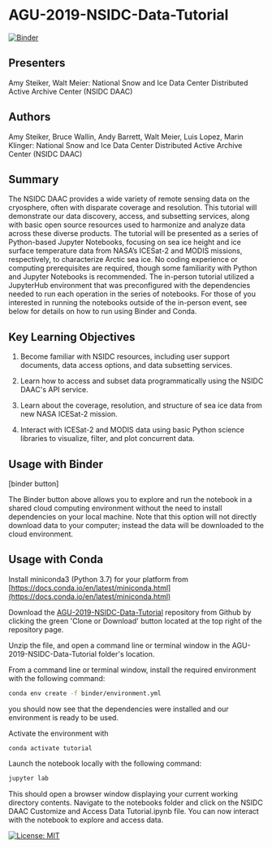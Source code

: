 # AGU-2019-NSIDC-Data-Tutorial

[![Binder](https://mybinder.org/badge_logo.svg)](https://mybinder.org/v2/gh/nsidc/AGU-2019-NSIDC-Data-Tutorial/master?urlpath=lab/tree/notebooks)
## Presenters

Amy Steiker, Walt Meier: National Snow and Ice Data Center Distributed Active Archive Center (NSIDC DAAC)

## Authors

Amy Steiker, Bruce Wallin, Andy Barrett, Walt Meier, Luis Lopez, Marin Klinger: National Snow and Ice Data Center Distributed Active Archive Center (NSIDC DAAC)

## Summary

The NSIDC DAAC provides a wide variety of remote sensing data on the cryosphere, often with disparate coverage and resolution. This tutorial will demonstrate our data discovery, access, and subsetting services, along with basic open source resources used to harmonize and analyze data across these diverse products. The tutorial will be presented as a series of Python-based Jupyter Notebooks, focusing on sea ice height and ice surface temperature data from NASA’s ICESat-2 and MODIS missions, respectively, to characterize Arctic sea ice. No coding experience or computing prerequisites are required, though some familiarity with Python and Jupyter Notebooks is recommended. The in-person tutorial utilized a JupyterHub environment that was preconfigured with the dependencies needed to run each operation in the series of notebooks. For those of you interested in running the notebooks outside of the in-person event, see below for details on how to run using Binder and Conda. 

## Key Learning Objectives

1) Become familiar with NSIDC resources, including user support documents, data access options, and data subsetting services.

2) Learn how to access and subset data programmatically using the NSIDC DAAC's API service. 

3) Learn about the coverage, resolution, and structure of sea ice data from new NASA ICESat-2 mission.

3) Interact with ICESat-2 and MODIS data using basic Python science libraries to visualize, filter, and plot concurrent data.


## Usage with Binder

[binder button]

The Binder button above allows you to explore and run the notebook in a shared cloud computing environment without the need to install dependencies on your local machine. Note that this option will not directly download data to your computer; instead the data will be downloaded to the cloud environment. 

## Usage with Conda

Install miniconda3 (Python 3.7) for your platform from [https://docs.conda.io/en/latest/miniconda.html](https://docs.conda.io/en/latest/miniconda.html)

Download the [AGU-2019-NSIDC-Data-Tutorial](https://github.com/nsidc/AGU-2019-NSIDC-Data-Tutorial) repository from Github by clicking the green 'Clone or Download' button located at the top right of the repository page.

Unzip the file, and open a command line or terminal window in the AGU-2019-NSIDC-Data-Tutorial folder's location.

From a command line or terminal window, install the required environment with the following command:

```bash
conda env create -f binder/environment.yml
```

you should now see that the dependencies were installed and our environment is ready to be used.

Activate the environment with 

```
conda activate tutorial
```

Launch the notebook locally with the following command:

```bash
jupyter lab
```

This should open a browser window displaying your current working directory contents. Navigate to the notebooks folder and click on the NSIDC DAAC Customize and Access Data Tutorial.ipynb file. You can now interact with the notebook to explore and access data.


 [![License: MIT](https://img.shields.io/badge/License-MIT-yellow.svg)](https://opensource.org/licenses/MIT)
